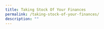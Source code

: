 ```yaml
---
title: Taking Stock Of Your Finances
permalink: /taking-stock-of-your-finances/
description: ""
---
```

